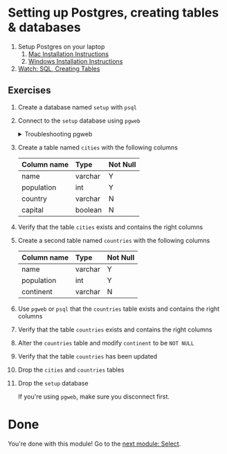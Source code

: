 # Setting up Postgres, creating tables & databases

1. Setup Postgres on your laptop
    1. [Mac Installation Instructions](setup_mac.md)
    1. [Windows Installation Instructions](setup_win.md)
1. [Watch: SQL, Creating Tables](https://vimeo.com/240908647)

## Exercises

1. Create a database named `setup` with `psql`
1. Connect to the `setup` database using `pgweb`

    <details><summary>
    Troubleshooting pgweb
    </summary><p>

    Set **SSL Mode** to **false** and **Database** to **setup**.

    </p></details>
1. Create a table named `cities` with the following columns

    | Column name | Type | Not Null |
    | :-- | :-- | :-- |
    | name | varchar | Y |
    | population | int | Y |
    | country | varchar | N |
    | capital | boolean | N |

1. Verify that the table `cities` exists and contains the right columns
1. Create a second table named `countries` with the following columns

    | Column name | Type | Not Null |
    | :-- | :-- | :-- |
    | name | varchar | Y |
    | population | int | Y |
    | continent | varchar | N |

1. Use `pgweb` or `psql` that the `countries` table exists and contains the
right columns
1. Verify that the table `countries` exists and contains the right columns
1. Alter the `countries` table and modify `continent` to be `NOT NULL`
1. Verify that the table `countries` has been updated
1. Drop the `cities` and `countries` tables
1. Drop the `setup` database

    If you're using `pgweb`, make sure you disconnect first.

# Done

You're done with this module! Go to the [next module: Select](Select.md).
